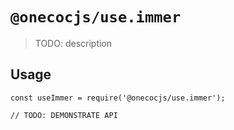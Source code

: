 # `@onecocjs/use.immer`

> TODO: description

## Usage

```
const useImmer = require('@onecocjs/use.immer');

// TODO: DEMONSTRATE API
```
